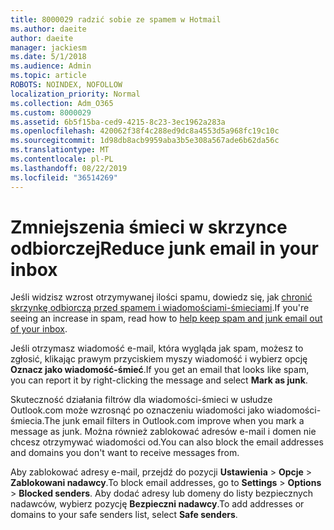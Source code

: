 ```yaml
---
title: 8000029 radzić sobie ze spamem w Hotmail
ms.author: daeite
author: daeite
manager: jackiesm
ms.date: 5/1/2018
ms.audience: Admin
ms.topic: article
ROBOTS: NOINDEX, NOFOLLOW
localization_priority: Normal
ms.collection: Adm_O365
ms.custom: 8000029
ms.assetid: 6b5f15ba-ced9-4215-8c23-3ec1962a283a
ms.openlocfilehash: 420062f38f4c288ed9dc8a4553d5a968fc19c10c
ms.sourcegitcommit: 1d98db8acb9959aba3b5e308a567ade6b62da56c
ms.translationtype: MT
ms.contentlocale: pl-PL
ms.lasthandoff: 08/22/2019
ms.locfileid: "36514269"
---
```

# <a name="reduce-junk-email-in-your-inbox"></a><span data-ttu-id="9144b-102">Zmniejszenia śmieci w skrzynce odbiorczej</span><span class="sxs-lookup"><span data-stu-id="9144b-102">Reduce junk email in your inbox</span></span>

<span data-ttu-id="9144b-103">Jeśli widzisz wzrost otrzymywanej ilości spamu, dowiedz się, jak [chronić skrzynkę odbiorczą przed spamem i wiadomościami-śmieciami](https://go.microsoft.com/fwlink/p/?linkid=873140).</span><span class="sxs-lookup"><span data-stu-id="9144b-103">If you're seeing an increase in spam, read how to [help keep spam and junk email out of your inbox](https://go.microsoft.com/fwlink/p/?linkid=873140).</span></span>
  
<span data-ttu-id="9144b-104">Jeśli otrzymasz wiadomość e-mail, która wygląda jak spam, możesz to zgłosić, klikając prawym przyciskiem myszy wiadomość i wybierz opcję **Oznacz jako wiadomość-śmieć**.</span><span class="sxs-lookup"><span data-stu-id="9144b-104">If you get an email that looks like spam, you can report it by right-clicking the message and select **Mark as junk**.</span></span> 
  
<span data-ttu-id="9144b-105">Skuteczność działania filtrów dla wiadomości-śmieci w usłudze Outlook.com może wzrosnąć po oznaczeniu wiadomości jako wiadomości-śmiecia.</span><span class="sxs-lookup"><span data-stu-id="9144b-105">The junk email filters in Outlook.com improve when you mark a message as junk.</span></span> <span data-ttu-id="9144b-106">Można również zablokować adresów e-mail i domen nie chcesz otrzymywać wiadomości od.</span><span class="sxs-lookup"><span data-stu-id="9144b-106">You can also block the email addresses and domains you don't want to receive messages from.</span></span>
  
<span data-ttu-id="9144b-107">Aby zablokować adresy e-mail, przejdź do pozycji **Ustawienia** \> **Opcje** \> **Zablokowani nadawcy**.</span><span class="sxs-lookup"><span data-stu-id="9144b-107">To block email addresses, go to **Settings** \> **Options** \> **Blocked senders**.</span></span> <span data-ttu-id="9144b-108">Aby dodać adresy lub domeny do listy bezpiecznych nadawców, wybierz pozycję **Bezpieczni nadawcy**.</span><span class="sxs-lookup"><span data-stu-id="9144b-108">To add addresses or domains to your safe senders list, select **Safe senders**.</span></span> 
  

